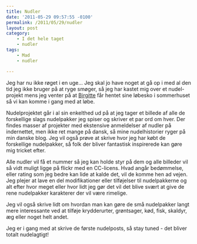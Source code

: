 ```yaml
---
title: Nudler
date: '2011-05-29 09:57:55 -0100'
permalink: /2011/05/29/nudler
layout: post
category:
    - I det hele taget
    - nudler
tags:
    - Mad
    - nudler

---
```

Jeg har nu ikke røget i en uge... Jeg skal jo have noget at gå op i med al den tid jeg ikke bruger på at ryge smøger, så jeg har kastet mig over et nudel-projekt mens jeg venter på at [Birgitte](http://twitter.com/#!/skummus) får hentet sine løbesko i sommerhuset så vi kan komme i gang med at løbe.

Nudelprojektet går i al sin enkelthed ud på at jeg tager et billede af alle de forskellige slags nudelpakker jeg spiser og skriver et par ord om hver. Der findes masser af projekter med ekstensive anmeldelser af nudler på indernettet, men ikke ret mange på dansk, så mine nudelhistorier ryger på min danske blog. Jeg vil også prøve at skrive hvor jeg har købt de forskellige nudelpakker, så folk der bliver fantastisk inspirerede kan gøre mig tricket efter.

<amp-img alt="Noodle land!"
  src="{{ site.baseurl }}//post-images/noodle-land.jpg"
  width="500"
  height="375"
  layout="responsive">
Alle nudler vil få et nummer så jeg kan holde styr på dem og alle billeder vil så vidt muligt ligge på flickr med en CC-licens. Hvad angår bedømmelse, eller rating som jeg bedre kan lide at kalde det, vil de komme hen ad vejen. Jeg plejer at lave en del modifikationer eller tilføjelser til nudelpakkerne og alt efter hvor meget eller hvor lidt jeg gør det vil det blive svært at give de rene nudelpakker karakterer der vil være rimelige.

Jeg vil også skrive lidt om hvordan man kan gøre de små nudelpakker langt mere interessante ved at tilføje krydderurter, grøntsager, kød, fisk, skaldyr, æg eller noget helt andet.

Jeg er i gang med at skrive de første nudelposts, så stay tuned - det bliver totalt nudelagtigt!
